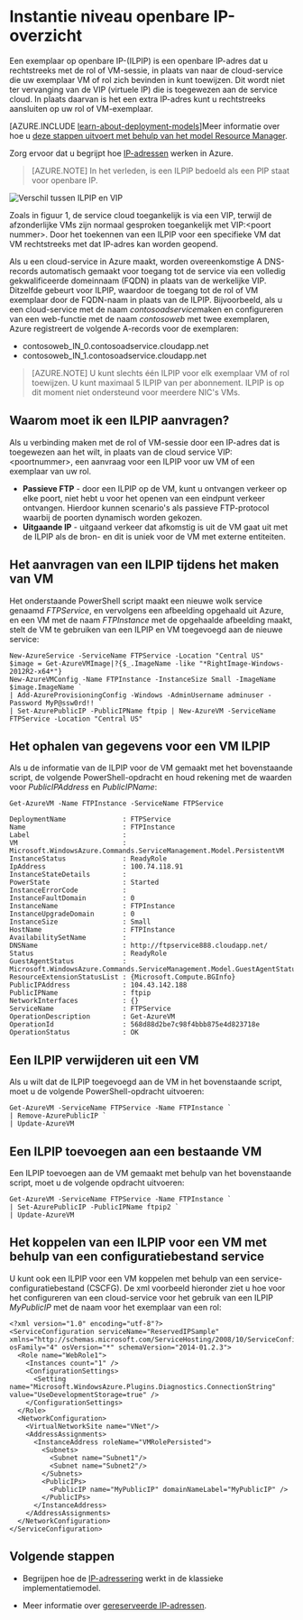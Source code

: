 <properties 
   pageTitle="Instantie-niveau van openbare IP-(ILPIP) | Microsoft Azure"
   description="Wat zijn ILPIP (PIP) en hoe u ze kunt beheren"
   services="virtual-network"
   documentationCenter="na"
   authors="jimdial"
   manager="carmonm"
   editor="tysonn" />
<tags 
   ms.service="virtual-network"
   ms.devlang="na"
   ms.topic="article"
   ms.tgt_pltfrm="na"
   ms.workload="infrastructure-services"
   ms.date="02/10/2016"
   ms.author="jdial" />

# <a name="instance-level-public-ip-overview"></a>Instantie niveau openbare IP-overzicht
Een exemplaar op openbare IP-(ILPIP) is een openbare IP-adres dat u rechtstreeks met de rol of VM-sessie, in plaats van naar de cloud-service die uw exemplaar VM of rol zich bevinden in kunt toewijzen. Dit wordt niet ter vervanging van de VIP (virtuele IP) die is toegewezen aan de service cloud. In plaats daarvan is het een extra IP-adres kunt u rechtstreeks aansluiten op uw rol of VM-exemplaar.

[AZURE.INCLUDE [learn-about-deployment-models](../../includes/learn-about-deployment-models-classic-include.md)]Meer informatie over hoe u [deze stappen uitvoert met behulp van het model Resource Manager](virtual-network-ip-addresses-overview-arm.md). 

Zorg ervoor dat u begrijpt hoe [IP-adressen](virtual-network-ip-addresses-overview-classic.md) werken in Azure.

>[AZURE.NOTE] In het verleden, is een ILPIP bedoeld als een PIP staat voor openbare IP. 

![Verschil tussen ILPIP en VIP](./media/virtual-networks-instance-level-public-ip/Figure1.png)

Zoals in figuur 1, de service cloud toegankelijk is via een VIP, terwijl de afzonderlijke VMs zijn normaal gesproken toegankelijk met VIP:&lt;poort nummer&gt;. Door het toekennen van een ILPIP voor een specifieke VM dat VM rechtstreeks met dat IP-adres kan worden geopend.

Als u een cloud-service in Azure maakt, worden overeenkomstige A DNS-records automatisch gemaakt voor toegang tot de service via een volledig gekwalificeerde domeinnaam (FQDN) in plaats van de werkelijke VIP. Ditzelfde gebeurt voor ILPIP, waardoor de toegang tot de rol of VM exemplaar door de FQDN-naam in plaats van de ILPIP. Bijvoorbeeld, als u een cloud-service met de naam *contosoadservice*maken en configureren van een web-functie met de naam *contosoweb* met twee exemplaren, Azure registreert de volgende A-records voor de exemplaren:

- contosoweb\_IN_0.contosoadservice.cloudapp.net
- contosoweb\_IN_1.contosoadservice.cloudapp.net 

>[AZURE.NOTE] U kunt slechts één ILPIP voor elk exemplaar VM of rol toewijzen. U kunt maximaal 5 ILPIP van per abonnement. ILPIP is op dit moment niet ondersteund voor meerdere NIC's VMs.

## <a name="why-should-i-request-an-ilpip"></a>Waarom moet ik een ILPIP aanvragen?
Als u verbinding maken met de rol of VM-sessie door een IP-adres dat is toegewezen aan het wilt, in plaats van de cloud service VIP:&lt;poortnummer&gt;, een aanvraag voor een ILPIP voor uw VM of een exemplaar van uw rol.
- **Passieve FTP** - door een ILPIP op de VM, kunt u ontvangen verkeer op elke poort, niet hebt u voor het openen van een eindpunt verkeer ontvangen. Hierdoor kunnen scenario's als passieve FTP-protocol waarbij de poorten dynamisch worden gekozen.
- **Uitgaande IP** - uitgaand verkeer dat afkomstig is uit de VM gaat uit met de ILPIP als de bron- en dit is uniek voor de VM met externe entiteiten.

## <a name="how-to-request-an-ilpip-during-vm-creation"></a>Het aanvragen van een ILPIP tijdens het maken van VM
Het onderstaande PowerShell script maakt een nieuwe wolk service genaamd *FTPService*, en vervolgens een afbeelding opgehaald uit Azure, en een VM met de naam *FTPInstance* met de opgehaalde afbeelding maakt, stelt de VM te gebruiken van een ILPIP en VM toegevoegd aan de nieuwe service:

    New-AzureService -ServiceName FTPService -Location "Central US"
    $image = Get-AzureVMImage|?{$_.ImageName -like "*RightImage-Windows-2012R2-x64*"}
    New-AzureVMConfig -Name FTPInstance -InstanceSize Small -ImageName $image.ImageName `
  	| Add-AzureProvisioningConfig -Windows -AdminUsername adminuser -Password MyP@ssw0rd!! `
  	| Set-AzurePublicIP -PublicIPName ftpip | New-AzureVM -ServiceName FTPService -Location "Central US"

## <a name="how-to-retrieve-ilpip-information-for-a-vm"></a>Het ophalen van gegevens voor een VM ILPIP
Als u de informatie van de ILPIP voor de VM gemaakt met het bovenstaande script, de volgende PowerShell-opdracht en houd rekening met de waarden voor *PublicIPAddress* en *PublicIPName*:

    Get-AzureVM -Name FTPInstance -ServiceName FTPService

    DeploymentName              : FTPService
    Name                        : FTPInstance
    Label                       : 
    VM                          : Microsoft.WindowsAzure.Commands.ServiceManagement.Model.PersistentVM
    InstanceStatus              : ReadyRole
    IpAddress                   : 100.74.118.91
    InstanceStateDetails        : 
    PowerState                  : Started
    InstanceErrorCode           : 
    InstanceFaultDomain         : 0
    InstanceName                : FTPInstance
    InstanceUpgradeDomain       : 0
    InstanceSize                : Small
    HostName                    : FTPInstance
    AvailabilitySetName         : 
    DNSName                     : http://ftpservice888.cloudapp.net/
    Status                      : ReadyRole
    GuestAgentStatus            : Microsoft.WindowsAzure.Commands.ServiceManagement.Model.GuestAgentStatus
    ResourceExtensionStatusList : {Microsoft.Compute.BGInfo}
    PublicIPAddress             : 104.43.142.188
    PublicIPName                : ftpip
    NetworkInterfaces           : {}
    ServiceName                 : FTPService
    OperationDescription        : Get-AzureVM
    OperationId                 : 568d88d2be7c98f4bbb875e4d823718e
    OperationStatus             : OK

## <a name="how-to-remove-an-ilpip-from-a-vm"></a>Een ILPIP verwijderen uit een VM
Als u wilt dat de ILPIP toegevoegd aan de VM in het bovenstaande script, moet u de volgende PowerShell-opdracht uitvoeren:
    
    Get-AzureVM -ServiceName FTPService -Name FTPInstance `
  	| Remove-AzurePublicIP `
  	| Update-AzureVM

## <a name="how-to-add-an-ilpip-to-an-existing-vm"></a>Een ILPIP toevoegen aan een bestaande VM
Een ILPIP toevoegen aan de VM gemaakt met behulp van het bovenstaande script, moet u de volgende opdracht uitvoeren:

    Get-AzureVM -ServiceName FTPService -Name FTPInstance `
  	| Set-AzurePublicIP -PublicIPName ftpip2 `
  	| Update-AzureVM

## <a name="how-to-associate-an-ilpip-to-a-vm-by-using-a-service-configuration-file"></a>Het koppelen van een ILPIP voor een VM met behulp van een configuratiebestand service
U kunt ook een ILPIP voor een VM koppelen met behulp van een service-configuratiebestand (CSCFG). De xml voorbeeld hieronder ziet u hoe voor het configureren van een cloud-service voor het gebruik van een ILPIP *MyPublicIP* met de naam voor het exemplaar van een rol: 
    
    <?xml version="1.0" encoding="utf-8"?>
    <ServiceConfiguration serviceName="ReservedIPSample" xmlns="http://schemas.microsoft.com/ServiceHosting/2008/10/ServiceConfiguration" osFamily="4" osVersion="*" schemaVersion="2014-01.2.3">
      <Role name="WebRole1">
        <Instances count="1" />
        <ConfigurationSettings>
          <Setting name="Microsoft.WindowsAzure.Plugins.Diagnostics.ConnectionString" value="UseDevelopmentStorage=true" />
        </ConfigurationSettings>
      </Role>
      <NetworkConfiguration>
        <VirtualNetworkSite name="VNet"/>
        <AddressAssignments>
          <InstanceAddress roleName="VMRolePersisted">
            <Subnets>
              <Subnet name="Subnet1"/>
              <Subnet name="Subnet2"/>
            </Subnets>
            <PublicIPs>
              <PublicIP name="MyPublicIP" domainNameLabel="MyPublicIP" />
            </PublicIPs>
          </InstanceAddress>
        </AddressAssignments>
      </NetworkConfiguration>
    </ServiceConfiguration>

## <a name="next-steps"></a>Volgende stappen

- Begrijpen hoe de [IP-adressering](virtual-network-ip-addresses-overview-classic.md) werkt in de klassieke implementatiemodel.

- Meer informatie over [gereserveerde IP-adressen](virtual-networks-reserved-public-ip.md).
 